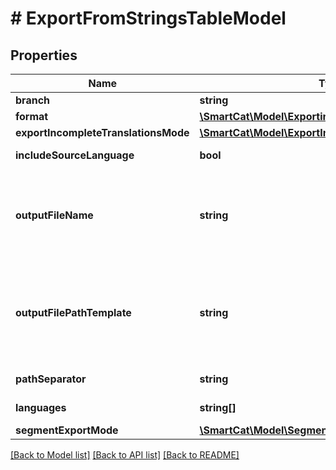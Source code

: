 # # ExportFromStringsTableModel

## Properties

Name | Type | Description | Notes
------------ | ------------- | ------------- | -------------
**branch** | **string** | Exporting branch | [optional]
**format** | [**\SmartCat\Model\ExportingDocumentFormat**](ExportingDocumentFormat.md) |  | [optional]
**exportIncompleteTranslationsMode** | [**\SmartCat\Model\ExportIncompleteTranslationsMode**](ExportIncompleteTranslationsMode.md) |  | [optional]
**includeSourceLanguage** | **bool** | Include source language to export | [optional]
**outputFileName** | **string** | Output file or zip bundle name template.  For zip bundle the default name will be \&quot;export-YYYY-MM-DD-hhmmss-{PROJECT}-{COLLECTION}.zip\&quot;. | [optional]
**outputFilePathTemplate** | **string** | Specifies how to name the output file in zip archive when exporting multiple languages at once.  A reasonable default value will be used depending on the chosen file format. | [optional]
**pathSeparator** | **string** | Keys path separator for structurable file formats | [optional]
**languages** | **string[]** | Exporting translation languages | [optional]
**segmentExportMode** | [**\SmartCat\Model\SegmentExportMode**](SegmentExportMode.md) |  | [optional]

[[Back to Model list]](../../README.md#models) [[Back to API list]](../../README.md#endpoints) [[Back to README]](../../README.md)
